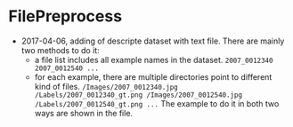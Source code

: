 # FilePreprocess
* 2017-04-06, adding of descripte dataset with text file. There are mainly two methods to do it:
  + a file list includes all example names in the dataset.
  `
  2007_0012340
  2007_0012540
  ...
  `
  + for each example, there are multiple directories point to different kind of files.
  `
  /Images/2007_0012340.jpg /Labels/2007_0012340_gt.png
  /Images/2007_0012540.jpg /Labels/2007_0012540_gt.png
  ...
  `
  The example to do it in both two ways are shown in the file.
